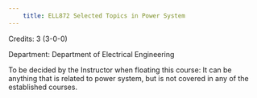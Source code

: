 ```yaml
---
    title: ELL872 Selected Topics in Power System
---
```

Credits: 3 (3-0-0)

Department: Department of Electrical Engineering

To be decided by the Instructor when floating this course: It can be anything that is related to power system, but is not covered in any of the established courses.